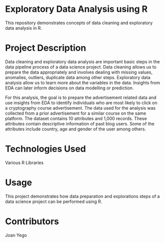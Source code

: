 # Exploratory Data Analysis using R

This repository demonstrates concepts of data cleaning and exploratory data analysis in R.

# Project Description

Data cleaning and exploratory data analysis are important basic steps in the data pipeline process of a data science project. Data cleaning allows us to prepare the data appropriately and involves dealing with missing values, anomalies, outliers, duplicate data among other steps. Exploratory data analysis allow us to learn more about the variables in the data. Insights from EDA can later inform decisions on data modelling or prediction.

For this analysis, the goal is to prepare the advertisement related data and use insights from EDA to identify individuals who are most likely to click on a cryptography course advertisement. The data used for the analysis was collected from a prior advertisement for a similar course on the same platform. The dataset contains 10 attributes and 1,000 records. These attributes contain descriptive information of past blog users. Some of the attributes include country, age and gender of the user among others.


# Technologies Used

Various R Libraries

# Usage

This project demonstrates how data preparation and explorations steps of a data science project can be performed using R.

# Contributors

Joan Yego
